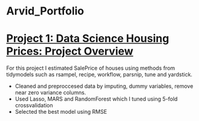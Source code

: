 # Arvid_Portfolio

# [Project 1: Data Science Housing Prices: Project Overview](https://github.com/ArvidLev/Housing_SalePrice_Kaggle)
For this project I estimated SalePrice of houses using methods from tidymodels such as rsampel, recipe, workflow, parsnip, tune and yardstick.
* Cleaned and preproccesed data by imputing, dummy variables, remove near zero variance columns.
* Used Lasso, MARS and RandomForest which I tuned using 5-fold crossvalidation
* Selected the best model using RMSE
